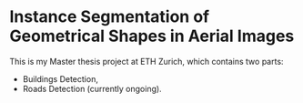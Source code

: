 # Instance Segmentation of Geometrical Shapes in Aerial Images
This is my Master thesis project at ETH Zurich, which contains two parts:
* Buildings Detection,
* Roads Detection (currently ongoing).